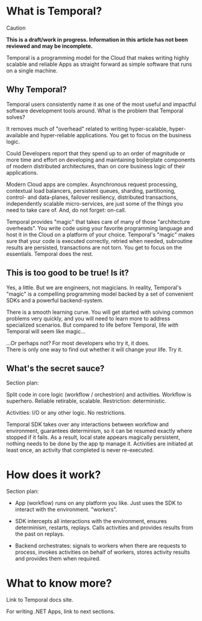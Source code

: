 # What is Temporal?

> [!CAUTION]    
> **This is a draft/work in progress.
> Information in this article has not been reviewed and may be incomplete.**

Temporal is a programming model for the Cloud that makes writing highly scalable and reliable Apps as straight forward as simple software that runs on a single machine.

## Why Temporal?

Temporal users consistently name it as one of the most useful and impactful software development tools around. What is the problem that Temporal solves?

It removes much of "overhead" related to writing hyper-scalable, hyper-available and hyper-reliable applications. You get to focus on the business logic.

Could Developers report that they spend up to an order of magnitude or more time and effort on developing and maintaining boilerplate components of modern distributed architectures, than on core business logic of their applications.

Modern Cloud apps are complex. Asynchronous request processing, contextual load balancers, persistent queues, sharding, partitioning, control- and data-planes, failover resiliency, distributed transactions, independently scalable micro-services, are just some of the things you need to take care of. And, do not forget: on-call.

Temporal provides "magic" that takes care of many of those "architecture overheads". You write code using your favorite programming language and host it in the Cloud on a platform of your choice. Temporal's "magic" makes sure that your code is executed correctly, retried when needed, subroutine results are persisted, transactions are not torn. You get to focus on the essentials. Temporal does the rest.

## This is too good to be true! Is it?

Yes, a little. But we are engineers, not magicians. In reality, Temporal's "magic" is a compelling programming model backed by a set of convenient SDKs and a powerful backend-system.

There is a smooth learning curve. You will get started with solving common problems very quickly, and you will need to learn more to address specialized scenarios. But compared to life before Temporal, life _with_ Temporal will seem like magic...

...Or perhaps not? For most developers who try it, it does.<br />
There is only one way to find out whether it will change your life. Try it.

## What's the secret sauce?

Section plan:

Split code in core logic (workflow / orchestrion) and activities. 
Workflow is superhero. Reliable retirable, scalable.
Restriction: deterministic.

Activities: I/O or any other logic. No restrictions.

Temporal SDK takes over any interactions between workflow and environment, guarantees determinism, so it can be resumed exactly where stopped if it fails.
As a result, local state appears magically persistent, nothing needs to be done by the app tp manage it.
Activities are initiated at least once, an activity that completed is never re-executed.

# How does it work?

Section plan:

* App (workflow) runs on any platform you like. Just uses the SDK to interact with the environment. "workers".

* SDK intercepts all interactions with the environment, ensures determinism, restarts, replays. Calls activities and provides results from the past on replays.

* Backend orchestrates: signals to workers when there are requests to process, invokes activities on behalf of workers, stores activity results and provides them when required.

# What to know more?

Link to Temporal docs site.

For writing .NET Apps, link to next sections.
